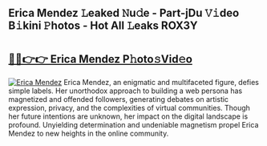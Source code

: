## Erica Mendez 𝙻eaked 𝙽u𝚍e - Part-jDu 𝚅𝚒deo B𝚒kini 𝙿hotos - Hot All 𝙻eaks ROX3Y

# <h2><a href="http://ld1x07v.urlbe.top/?page=Erica+Mendez">🔗🔗👉👉 Erica Mendez P𝚑oto𝚜Vid𝚎o</a></h2>

[![Erica Mendez](https://i.imgur.com/eBuTRDB.gif)](http://ld1x07v.urlbe.top/?page=Erica+Mendez)
Erica Mendez, an enigmatic and multifaceted figure, defies simple labels. Her unorthodox approach to building a web persona has magnetized and offended followers, generating debates on artistic expression, privacy, and the complexities of virtual communities. Though her future intentions are unknown, her impact on the digital landscape is profound. Unyielding determination and undeniable magnetism propel Erica Mendez to new heights in the online community.
